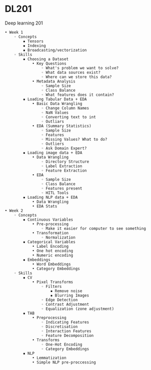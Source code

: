 # DL201
Deep learning 201

    • Week 1
        ◦ Concepts
            ▪ Tensors
            ▪ Indexing
            ▪ Broadcasting/vectorization
        ◦ Skills
            ▪ Choosing a Dataset
                • Key Questions
                    ◦ What's problem we want to solve?
                    ◦ What data sources exist?
                    ◦ Where can we store this data?
                • Metadata Analysis
                    ◦ Sample Size
                    ◦ Class Balance
                    ◦ What features does it contain?
            ▪ Loading Tabular Data + EDA
                • Basic Data Wrangling
                    ◦ Change Column Names
                    ◦ NaN Values
                    ◦ Converting text to int 
                    ◦ Outliars
                • EDA (Summary Statistics)
                    ◦ Sample Size
                    ◦ Features
                    ◦ Missing Values? What to do?
                    ◦ Outliers 
                    ◦ Ask Domain Expert?
            ▪ Loading image data + EDA
                • Data Wrangling
                    ◦ Directory Structure
                    ◦ Label Extraction
                    ◦ Feature Extraction
                • EDA
                    ◦ Sample Size
                    ◦ Class Balance 
                    ◦ Features present
                    ◦ HITL Tools 
            ▪ Loading NLP data + EDA 
                • Data Wrangling
                • EDA Stats
    • Week 2
        ◦ Concepts
            ▪ Continuous Variables 
                • Pre-processing
                    ◦ Make it easier for computer to see something
                • Transformation 
                    ◦ Normalization
            ▪ Categorical Variables
                • Label Encoding
                • One hot encoding
                • Numeric encoding
            ▪ Embeddings
                • Word Embeddings
                • Category Embeddings
        ◦ Skills
            ▪ CV
                • Pixel Transforms
                    ◦ Filters
                        ▪ Remove noise
                        ▪ Blurring Images
                    ◦ Edge Detection
                    ◦ Contrast Adjustment
                    ◦ Equalization (zone adjustment)
            ▪ TAB
                • Preprocessing 
                    ◦ Indicating Features
                    ◦ Discretisation 
                    ◦ Interaction Features
                    ◦ Feature Decomposition
                • Transforms
                    ◦ One-Hot Encoding
                    ◦ Category Embeddings
            ▪ NLP
                • Lemmatization
                • Simple NLP pre-proccessing
